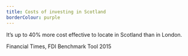 ```yaml
---
title: Costs of investing in Scotland
borderColour: purple
---
```

It’s up to 40% more cost effective to locate in Scotland than in London.


Financial Times, FDI Benchmark Tool 2015